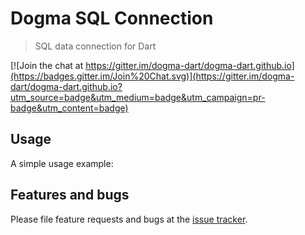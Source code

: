 # Dogma SQL Connection

> SQL data connection for Dart

[![Join the chat at https://gitter.im/dogma-dart/dogma-dart.github.io](https://badges.gitter.im/Join%20Chat.svg)](https://gitter.im/dogma-dart/dogma-dart.github.io?utm_source=badge&utm_medium=badge&utm_campaign=pr-badge&utm_content=badge)

## Usage

A simple usage example:

## Features and bugs

Please file feature requests and bugs at the [issue tracker][tracker].

[tracker]: https://github.com/dogma-dart/dogma-sql-connection/issues
